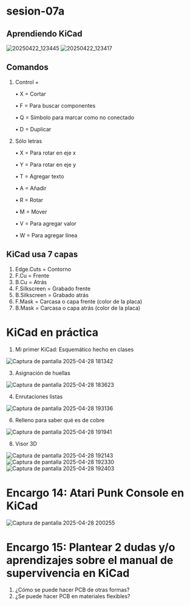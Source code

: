 # sesion-07a

## Aprendiendo KiCad

![20250422_123445](https://github.com/user-attachments/assets/047e6d9a-ef02-4c7f-8f4d-fcf7a49c621c)
![20250422_123417](https://github.com/user-attachments/assets/cbc818cf-fffe-43c9-8f43-294954b5cd73)

## Comandos

  1. Control +
     
     • X = Cortar
     
     • F = Para buscar componentes
     
     • Q = Símbolo para marcar como no conectado
     
     • D = Duplicar
     
  2. Sólo letras
     
     • X = Para rotar en eje x
     
     • Y = Para rotar en eje y
     
     • T = Agregar texto
     
     • A = Añadir
     
     • R = Rotar
     
     • M = Mover
     
     • V = Para agregar valor
     
     • W = Para agregar línea

## KiCad usa 7 capas

  1. Edge.Cuts = Contorno
  2. F.Cu = Frente
  3. B.Cu = Atrás
  4. F.Silkscreen = Grabado frente
  5. B.Silkscreen = Grabado atrás
  6. F.Mask = Carcasa o capa frente (color de la placa)
  7. B.Mask = Carcasa o capa atrás (color de la placa)

# KiCad en práctica

1. Mi primer KiCad: Esquemático hecho en clases

![Captura de pantalla 2025-04-28 181342](https://github.com/user-attachments/assets/a24ebb27-ebb5-46ab-832b-b4f03a9ebd39)

3. Asignación de huellas

![Captura de pantalla 2025-04-28 183623](https://github.com/user-attachments/assets/017b8224-bcad-4818-b7d8-35e954cd3cce)

4. Enrutaciones listas

![Captura de pantalla 2025-04-28 193136](https://github.com/user-attachments/assets/815a686b-e225-424b-804e-a503ff2b6dfd)

6. Relleno para saber qué es de cobre

![Captura de pantalla 2025-04-28 191941](https://github.com/user-attachments/assets/9938a903-3327-4669-87b2-9620283feb89)

8. Visor 3D

![Captura de pantalla 2025-04-28 192143](https://github.com/user-attachments/assets/3a9634c5-07a9-4727-8072-0dbb6bf71e86)
![Captura de pantalla 2025-04-28 192330](https://github.com/user-attachments/assets/5f609c8e-8c7e-4354-a477-e4d4a012bcca)
![Captura de pantalla 2025-04-28 192403](https://github.com/user-attachments/assets/1ea0aae9-3d09-4830-b5ee-249ace23702c)

# Encargo 14: Atari Punk Console en KiCad

![Captura de pantalla 2025-04-28 200255](https://github.com/user-attachments/assets/76fd99cb-483b-4128-91c0-cea343469708)

# Encargo 15: Plantear 2 dudas y/o aprendizajes sobre el manual de supervivencia en KiCad
 1. ¿Cómo se puede hacer PCB de otras formas?
 2. ¿Se puede hacer PCB en materiales flexibles?

